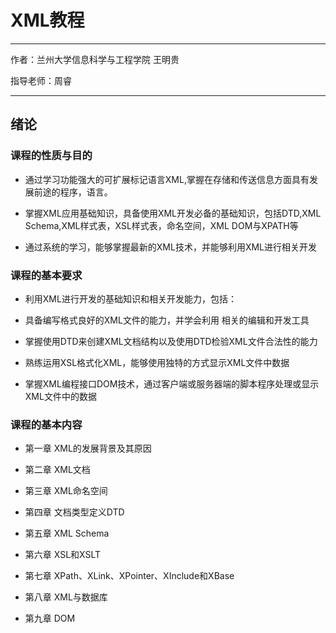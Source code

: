 # XML教程
** ***** **
作者：兰州大学信息科学与工程学院 王明贵

指导老师：周睿
** ***** **
## 绪论

### 课程的性质与目的

* 通过学习功能强大的可扩展标记语言XML,掌握在存储和传送信息方面具有发展前途的程序，语言。

* 掌握XML应用基础知识，具备使用XML开发必备的基础知识，包括DTD,XML Schema,XML样式表，XSL样式表，命名空间，XML DOM与XPATH等


* 通过系统的学习，能够掌握最新的XML技术，并能够利用XML进行相关开发


### 课程的基本要求


* 利用XML进行开发的基础知识和相关开发能力，包括：

 * 具备编写格式良好的XML文件的能力，并学会利用 相关的编辑和开发工具

 * 掌握使用DTD来创建XML文档结构以及使用DTD检验XML文件合法性的能力

 * 熟练运用XSL格式化XML，能够使用独特的方式显示XML文件中数据

 * 掌握XML编程接口DOM技术，通过客户端或服务器端的脚本程序处理或显示XML文件中的数据


### 课程的基本内容

* 第一章 XML的发展背景及其原因

* 第二章 XML文档

* 第三章 XML命名空间

* 第四章 文档类型定义DTD

* 第五章 XML Schema

* 第六章 XSL和XSLT

* 第七章 XPath、XLink、XPointer、XInclude和XBase

* 第八章 XML与数据库

* 第九章 DOM


